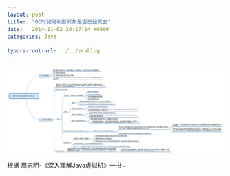 ```yaml
---
layout: post
title:  "GC时如何判断对象是否已经死去"
date:   2014-11-02 20:27:14 +0800
categories: Java

typora-root-url: ../../zcsblog
---
```


![img](/assets/Java/如何判断对象是否已经死去.jpg)

根据  周志明-《深入理解Java虚拟机》一书~